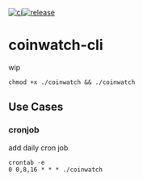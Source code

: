 [![ci](https://github.com/icydigital/coinwatch-cli/workflows/ci/badge.svg)](https://github.com/icydigital/coinwatch-cli/actions)[![release](https://github.com/icydigital/coinwatch-cli/workflows/release/badge.svg)](https://github.com/icydigital/coinwatch-cli/actions)

# coinwatch-cli

wip

```
chmod +x ./coinwatch && ./coinwatch
```

## Use Cases

### cronjob

add daily cron job

```
crontab -e
0 0,8,16 * * * ./coinwatch
```

<!--
APIs:
- Coinapi
- Nomics
- Messari
 -->
